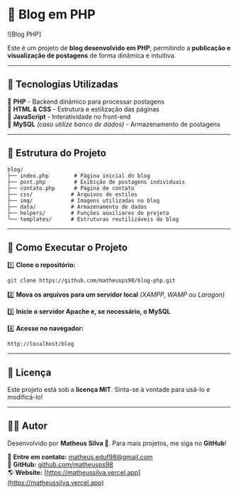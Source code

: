 # 📝 Blog em PHP

![Blog PHP] <!-- Adicione um banner/imagem representativa do projeto -->

Este é um projeto de **blog desenvolvido em PHP**, permitindo a **publicação e visualização de postagens** de forma dinâmica e intuitiva.

---

## 🚀 Tecnologias Utilizadas

🔹 **PHP** - Backend dinâmico para processar postagens  
🔹 **HTML & CSS** - Estrutura e estilização das páginas  
🔹 **JavaScript** - Interatividade no front-end  
🔹 **MySQL** *(caso utilize banco de dados)* - Armazenamento de postagens  

---

## 📂 Estrutura do Projeto

```
blog/
├── index.php        # Página inicial do blog
├── post.php         # Exibição de postagens individuais
├── contato.php      # Página de contato
├── css/            # Arquivos de estilos
├── img/            # Imagens utilizadas no blog
├── data/           # Armazenamento de dados
├── helpers/        # Funções auxiliares do projeto
└── templates/      # Estruturas reutilizáveis do blog
```

---

## 🔧 Como Executar o Projeto

1️⃣ **Clone o repositório:**  
   ```sh
   git clone https://github.com/matheusps98/blog-php.git
   ```

2️⃣ **Mova os arquivos para um servidor local** *(XAMPP, WAMP ou Laragon)*

3️⃣ **Inicie o servidor Apache e, se necessário, o MySQL**

4️⃣ **Acesse no navegador:**  
   ```
   http://localhost/blog
   ```

---

## 📜 Licença

Este projeto está sob a **licença MIT**. Sinta-se à vontade para usá-lo e modificá-lo!

---


## 👨‍💻 Autor

Desenvolvido por **Matheus Silva 🚀**. Para mais projetos, me siga no **GitHub**!

📧 **Entre em contato:** [matheus.eduf98@gmail.com](mailto:matheus.eduf98@gmail.com)  
🐙 **GitHub:** [github.com/matheusps98](https://github.com/matheusps98)  
🌎 **Website:** [https://matheussilva.vercel.app](https://matheussilva.vercel.app)

